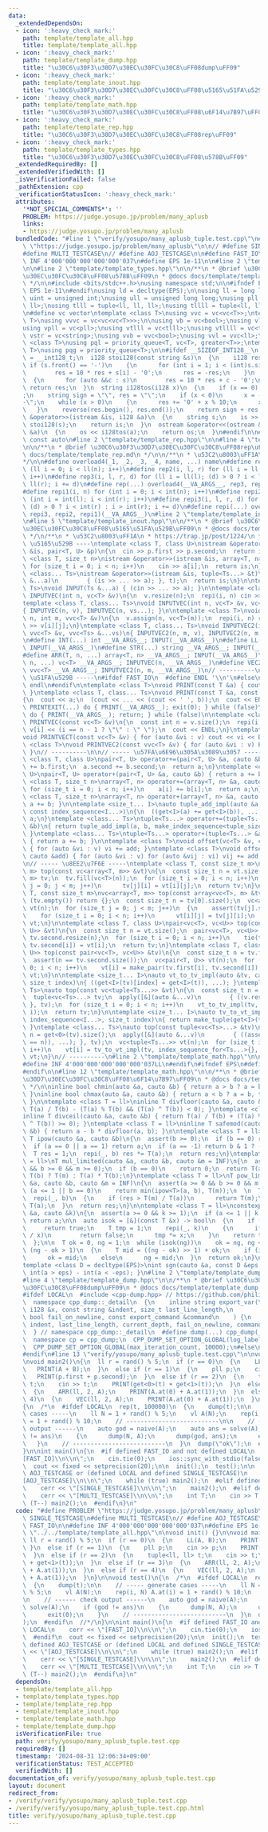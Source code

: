 ```yaml
---
data:
  _extendedDependsOn:
  - icon: ':heavy_check_mark:'
    path: template/template_all.hpp
    title: template/template_all.hpp
  - icon: ':heavy_check_mark:'
    path: template/template_dump.hpp
    title: "\u30C6\u30F3\u30D7\u30EC\u30FC\u30C8\uFF08dump\uFF09"
  - icon: ':heavy_check_mark:'
    path: template/template_inout.hpp
    title: "\u30C6\u30F3\u30D7\u30EC\u30FC\u30C8\uFF08\u5165\u51FA\u529B\uFF09"
  - icon: ':heavy_check_mark:'
    path: template/template_math.hpp
    title: "\u30C6\u30F3\u30D7\u30EC\u30FC\u30C8\uFF08\u6F14\u7B97\uFF09"
  - icon: ':heavy_check_mark:'
    path: template/template_rep.hpp
    title: "\u30C6\u30F3\u30D7\u30EC\u30FC\u30C8\uFF08rep\uFF09"
  - icon: ':heavy_check_mark:'
    path: template/template_types.hpp
    title: "\u30C6\u30F3\u30D7\u30EC\u30FC\u30C8\uFF08\u578B\uFF09"
  _extendedRequiredBy: []
  _extendedVerifiedWith: []
  _isVerificationFailed: false
  _pathExtension: cpp
  _verificationStatusIcon: ':heavy_check_mark:'
  attributes:
    '*NOT_SPECIAL_COMMENTS*': ''
    PROBLEM: https://judge.yosupo.jp/problem/many_aplusb
    links:
    - https://judge.yosupo.jp/problem/many_aplusb
  bundledCode: "#line 1 \"verify/yosupo/many_aplusb_tuple.test.cpp\"\n#define PROBLEM\
    \ \"https://judge.yosupo.jp/problem/many_aplusb\"\n\n// #define SINGLE_TESTCASE\n\
    #define MULTI_TESTCASE\n// #define AOJ_TESTCASE\n\n#define FAST_IO\n\n#define\
    \ INF 4'000'000'000'000'000'037\n#define EPS 1e-11\n\n#line 2 \"template/template_all.hpp\"\
    \n\n#line 2 \"template/template_types.hpp\"\n\n/**\n * @brief \u30C6\u30F3\u30D7\
    \u30EC\u30FC\u30C8\uFF08\u578B\uFF09\n * @docs docs/template/template_types.md\n\
    \ */\n\n#include <bits/stdc++.h>\nusing namespace std;\n\n#ifndef EPS\n#define\
    \ EPS 1e-11\n#endif\nusing ld = decltype(EPS);\n\nusing ll = long long;\nusing\
    \ uint = unsigned int;\nusing ull = unsigned long long;\nusing pll = pair<ll,\
    \ ll>;\nusing tlll = tuple<ll, ll, ll>;\nusing tllll = tuple<ll, ll, ll, ll>;\n\
    \n#define vc vector\ntemplate <class T>\nusing vvc = vc<vc<T>>;\ntemplate <class\
    \ T>\nusing vvvc = vc<vc<vc<T>>>;\n\nusing vb = vc<bool>;\nusing vl = vc<ll>;\n\
    using vpll = vc<pll>;\nusing vtlll = vc<tlll>;\nusing vtllll = vc<tllll>;\nusing\
    \ vstr = vc<string>;\nusing vvb = vvc<bool>;\nusing vvl = vvc<ll>;\n\ntemplate\
    \ <class T>\nusing pql = priority_queue<T, vc<T>, greater<T>>;\ntemplate <class\
    \ T>\nusing pqg = priority_queue<T>;\n\n#ifdef __SIZEOF_INT128__\n  using i128\
    \ = __int128_t;\n  i128 stoi128(const string &s)\n  {\n    i128 res = 0;\n   \
    \ if (s.front() == '-')\n    {\n      for (int i = 1; i < (int)s.size(); i++)\n\
    \        res = 10 * res + s[i] - '0';\n      res = -res;\n    }\n    else\n  \
    \  {\n      for (auto &&c : s)\n        res = 10 * res + c - '0';\n    }\n   \
    \ return res;\n  }\n  string i128tos(i128 x)\n  {\n    if (x == 0) return \"0\"\
    ;\n    string sign = \"\", res = \"\";\n    if (x < 0)\n      x = -x, sign = \"\
    -\";\n    while (x > 0)\n    {\n      res += '0' + x % 10;\n      x /= 10;\n \
    \   }\n    reverse(res.begin(), res.end());\n    return sign + res;\n  }\n  istream\
    \ &operator>>(istream &is, i128 &a)\n  {\n    string s;\n    is >> s;\n    a =\
    \ stoi128(s);\n    return is;\n  }\n  ostream &operator<<(ostream &os, const i128\
    \ &a)\n  {\n    os << i128tos(a);\n    return os;\n  }\n#endif\n\n#define cauto\
    \ const auto\n#line 2 \"template/template_rep.hpp\"\n\n#line 4 \"template/template_rep.hpp\"\
    \n\n/**\n * @brief \u30C6\u30F3\u30D7\u30EC\u30FC\u30C8\uFF08rep\uFF09\n * @docs\
    \ docs/template/template_rep.md\n */\n\n/**\n * \u53C2\u8003\uFF1A\n * https://trap.jp/post/1224/\n\
    */\n\n#define overload4(_1, _2, _3, _4, name, ...) name\n#define rep1(i, n) for\
    \ (ll i = 0; i < ll(n); i++)\n#define rep2(i, l, r) for (ll i = ll(l); i < ll(r);\
    \ i++)\n#define rep3(i, l, r, d) for (ll i = ll(l); (d) > 0 ? i < ll(r) : i >\
    \ ll(r); i += d)\n#define rep(...) overload4(__VA_ARGS__, rep3, rep2, rep1)(__VA_ARGS__)\n\
    #define repi1(i, n) for (int i = 0; i < int(n); i++)\n#define repi2(i, l, r) for\
    \ (int i = int(l); i < int(r); i++)\n#define repi3(i, l, r, d) for (int i = int(l);\
    \ (d) > 0 ? i < int(r) : i > int(r); i += d)\n#define repi(...) overload4(__VA_ARGS__,\
    \ repi3, repi2, repi1)(__VA_ARGS__)\n#line 2 \"template/template_inout.hpp\"\n\
    \n#line 5 \"template/template_inout.hpp\"\n\n/**\n * @brief \u30C6\u30F3\u30D7\
    \u30EC\u30FC\u30C8\uFF08\u5165\u51FA\u529B\uFF09\n * @docs docs/template/template_inout.md\n\
    \ */\n/**\n * \u53C2\u8003\uFF1A\n * https://trap.jp/post/1224/\n */\n\n// ----\
    \ \u5165\u529B ----\ntemplate <class T, class U>\nistream &operator>>(istream\
    \ &is, pair<T, U> &p)\n{\n  cin >> p.first >> p.second;\n  return is;\n}\ntemplate\
    \ <class T, size_t n>\nistream &operator>>(istream &is, array<T, n> &a)\n{\n \
    \ for (size_t i = 0; i < n; i++)\n    cin >> a[i];\n  return is;\n}\ntemplate\
    \ <class... Ts>\nistream &operator>>(istream &is, tuple<Ts...> &t)\n{\n  apply([&](auto\
    \ &...a)\n        { (is >> ... >> a); }, t);\n  return is;\n}\n\ntemplate <class...\
    \ Ts>\nvoid INPUT(Ts &...a) { (cin >> ... >> a); }\n\ntemplate <class T>\nvoid\
    \ INPUTVEC(int n, vc<T> &v)\n{\n  v.resize(n);\n  repi(i, n) cin >> v[i];\n}\n\
    template <class T, class... Ts>\nvoid INPUTVEC(int n, vc<T> &v, vc<Ts> &...vs)\n\
    { INPUTVEC(n, v), INPUTVEC(n, vs...); }\n\ntemplate <class T>\nvoid INPUTVEC2(int\
    \ n, int m, vvc<T> &v)\n{\n  v.assign(n, vc<T>(m));\n  repi(i, n) repi(j, m) cin\
    \ >> v[i][j];\n}\ntemplate <class T, class... Ts>\nvoid INPUTVEC2(int n, int m,\
    \ vvc<T> &v, vvc<Ts> &...vs)\n{ INPUTVEC2(n, m, v), INPUTVEC2(n, m, vs...); }\n\
    \n#define INT(...) int __VA_ARGS__; INPUT(__VA_ARGS__)\n#define LL(...) ll __VA_ARGS__;\
    \ INPUT(__VA_ARGS__)\n#define STR(...) string __VA_ARGS__; INPUT(__VA_ARGS__)\n\
    #define ARR(T, n, ...) array<T, n> __VA_ARGS__; INPUT(__VA_ARGS__)\n#define VEC(T,\
    \ n, ...) vc<T> __VA_ARGS__; INPUTVEC(n, __VA_ARGS__)\n#define VEC2(T, n, m, ...)\
    \ vvc<T> __VA_ARGS__; INPUTVEC2(n, m, __VA_ARGS__)\n// ----------\n\n// -----\
    \ \u51FA\u529B -----\n#ifdef FAST_IO\n  #define ENDL '\\n'\n#else\n  #define ENDL\
    \ endl\n#endif\n\ntemplate <class T>\nvoid PRINT(const T &a) { cout << a << ENDL;\
    \ }\ntemplate <class T, class... Ts>\nvoid PRINT(const T &a, const Ts &...b)\n\
    {\n  cout << a;\n  (cout << ... << (cout << ' ', b));\n  cout << ENDL;\n}\n#define\
    \ PRINTEXIT(...) do { PRINT(__VA_ARGS__); exit(0); } while (false)\n#define PRINTRETURN(...)\
    \ do { PRINT(__VA_ARGS__); return; } while (false)\n\ntemplate <class T>\nvoid\
    \ PRINTVEC(const vc<T> &v)\n{\n  const int n = v.size();\n  repi(i, n) cout <<\
    \ v[i] << (i == n - 1 ? \"\" : \" \");\n  cout << ENDL;\n}\ntemplate <class T>\n\
    void PRINTVECT(const vc<T> &v) { for (auto &vi : v) cout << vi << ENDL; }\ntemplate\
    \ <class T>\nvoid PRINTVEC2(const vvc<T> &v) { for (auto &vi : v) PRINTVEC(vi);\
    \ }\n// ----------\n\n// ----- \u57FA\u6E96\u305A\u3089\u3057 -----\ntemplate\
    \ <class T, class U>\npair<T, U> operator+=(pair<T, U> &a, cauto &b)\n{\n  a.first\
    \ += b.first;\n  a.second += b.second;\n  return a;\n}\ntemplate <class T, class\
    \ U>\npair<T, U> operator+(pair<T, U> &a, cauto &b) { return a += b; }\n\ntemplate\
    \ <class T, size_t n>\narray<T, n> operator+=(array<T, n> &a, cauto &b)\n{\n \
    \ for (size_t i = 0; i < n; i++)\n    a[i] += b[i];\n  return a;\n}\ntemplate\
    \ <class T, size_t n>\narray<T, n> operator+(array<T, n> &a, cauto &b) { return\
    \ a += b; }\n\ntemplate <size_t... I>\nauto tuple_add_impl(auto &a, cauto &b,\
    \ const index_sequence<I...>)\n{\n  ((get<I>(a) += get<I>(b)), ...);\n  return\
    \ a;\n}\ntemplate <class... Ts>\ntuple<Ts...> operator+=(tuple<Ts...> &a, cauto\
    \ &b)\n{ return tuple_add_impl(a, b, make_index_sequence<tuple_size_v<tuple<Ts...>>>{});\
    \ }\ntemplate <class... Ts>\ntuple<Ts...> operator+(tuple<Ts...> &a, cauto &b)\
    \ { return a += b; }\n\ntemplate <class T>\nvoid offset(vc<T> &v, cauto &add)\
    \ { for (auto &vi : v) vi += add; }\ntemplate <class T>\nvoid offset(vvc<T> &v,\
    \ cauto &add) { for (auto &vi : v) for (auto &vij : vi) vij += add; }\n// ----------\n\
    \n// ----- \u8EE2\u7F6E -----\ntemplate <class T, const size_t m>\narray<vc<T>,\
    \ m> top(const vc<array<T, m>> &vt)\n{\n  const size_t n = vt.size();\n  array<vc<T>,\
    \ m> tv;\n  tv.fill(vc<T>(n));\n  for (size_t i = 0; i < n; i++)\n    for (size_t\
    \ j = 0; j < m; j++)\n      tv[j][i] = vt[i][j];\n  return tv;\n}\ntemplate <class\
    \ T, const size_t m>\nvc<array<T, m>> top(const array<vc<T>, m> &tv)\n{\n  if\
    \ (tv.empty()) return {};\n  const size_t n = tv[0].size();\n  vc<array<T, m>>\
    \ vt(n);\n  for (size_t j = 0; j < m; j++)\n  {\n    assert(tv[j].size() == n);\n\
    \    for (size_t i = 0; i < n; i++)\n      vt[i][j] = tv[j][i];\n  }\n  return\
    \ vt;\n}\n\ntemplate <class T, class U>\npair<vc<T>, vc<U>> top(const vc<pair<T,\
    \ U>> &vt)\n{\n  const size_t n = vt.size();\n  pair<vc<T>, vc<U>> tv;\n  tv.first.resize(n),\
    \ tv.second.resize(n);\n  for (size_t i = 0; i < n; i++)\n    tie(tv.first[i],\
    \ tv.second[i]) = vt[i];\n  return tv;\n}\ntemplate <class T, class U>\nvc<pair<T,\
    \ U>> top(const pair<vc<T>, vc<U>> &tv)\n{\n  const size_t n = tv.first.size();\n\
    \  assert(n == tv.second.size());\n  vc<pair<T, U>> vt(n);\n  for (size_t i =\
    \ 0; i < n; i++)\n    vt[i] = make_pair(tv.first[i], tv.second[i]);\n  return\
    \ vt;\n}\n\ntemplate <size_t... I>\nauto vt_to_tv_impl(auto &tv, cauto &t, index_sequence<I...>,\
    \ size_t index)\n{ ((get<I>(tv)[index] = get<I>(t)), ...); }\ntemplate <class...\
    \ Ts>\nauto top(const vc<tuple<Ts...>> &vt)\n{\n  const size_t n = vt.size();\n\
    \  tuple<vc<Ts>...> tv;\n  apply([&](auto &...v)\n        { ((v.resize(n)), ...);\
    \ }, tv);\n  for (size_t i = 0; i < n; i++)\n    vt_to_tv_impl(tv, vt[i], make_index_sequence<tuple_size_v<decltype(tv)>>{},\
    \ i);\n  return tv;\n}\n\ntemplate <size_t... I>\nauto tv_to_vt_impl(cauto &tv,\
    \ index_sequence<I...>, size_t index)\n{ return make_tuple(get<I>(tv)[index]...);\
    \ }\ntemplate <class... Ts>\nauto top(const tuple<vc<Ts>...> &tv)\n{\n  size_t\
    \ n = get<0>(tv).size();\n  apply([&](auto &...v)\n        { ((assert(v.size()\
    \ == n)), ...); }, tv);\n  vc<tuple<Ts...>> vt(n);\n  for (size_t i = 0; i < n;\
    \ i++)\n    vt[i] = tv_to_vt_impl(tv, index_sequence_for<Ts...>{}, i);\n  return\
    \ vt;\n}\n// ----------\n#line 2 \"template/template_math.hpp\"\n\n#ifndef INF\n\
    #define INF 4'000'000'000'000'000'037LL\n#endif\n#ifndef EPS\n#define EPS 1e-11\n\
    #endif\n\n#line 12 \"template/template_math.hpp\"\n\n/**\n * @brief \u30C6\u30F3\
    \u30D7\u30EC\u30FC\u30C8\uFF08\u6F14\u7B97\uFF09\n * @docs docs/template/template_math.md\n\
    \ */\n\ninline bool chmin(auto &a, cauto &b) { return a > b ? a = b, true : false;\
    \ }\ninline bool chmax(auto &a, cauto &b) { return a < b ? a = b, true : false;\
    \ }\n\ntemplate <class T = ll>\ninline T divfloor(cauto &a, cauto &b) { return\
    \ T(a) / T(b) - (T(a) % T(b) && (T(a) ^ T(b)) < 0); }\ntemplate <class T = ll>\n\
    inline T divceil(cauto &a, cauto &b) { return T(a) / T(b) + (T(a) % T(b) && (T(a)\
    \ ^ T(b)) >= 0); }\ntemplate <class T = ll>\ninline T safemod(cauto &a, cauto\
    \ &b) { return a - b * divfloor(a, b); }\n\ntemplate <class T = ll>\nconstexpr\
    \ T ipow(cauto &a, cauto &b)\n{\n  assert(b >= 0);\n  if (b == 0) return 1;\n\
    \  if (a == 0 || a == 1) return a;\n  if (a == -1) return b & 1 ? -1 : 1;\n\n\
    \  T res = 1;\n  repi(_, b) res *= T(a);\n  return res;\n}\ntemplate <class T\
    \ = ll>\nT mul_limited(cauto &a, cauto &b, cauto &m = INF)\n{\n  assert(a >= 0\
    \ && b >= 0 && m >= 0);\n  if (b == 0)\n    return 0;\n  return T(a) > T(m) /\
    \ T(b) ? T(m) : T(a) * T(b);\n}\ntemplate <class T = ll>\nT pow_limited(cauto\
    \ &a, cauto &b, cauto &m = INF)\n{\n  assert(a >= 0 && b >= 0 && m >= 0);\n  if\
    \ (a <= 1 || b == 0)\n    return min(ipow<T>(a, b), T(m));\n  \n  T res = 1;\n\
    \  repi(_, b)\n  {\n    if (res > T(m) / T(a))\n      return T(m);\n    res *=\
    \ T(a);\n  }\n  return res;\n}\n\ntemplate <class T = ll>\nconstexpr T iroot(cauto\
    \ &a, cauto &k)\n{\n  assert(a >= 0 && k >= 1);\n  if (a <= 1 || k == 1)\n   \
    \ return a;\n\n  auto isok = [&](const T &x) -> bool\n  {\n    if (x == 0)\n \
    \     return true;\n    T tmp = 1;\n    repi(_, k)\n    {\n      if (tmp > T(a)\
    \ / x)\n        return false;\n      tmp *= x;\n    }\n    return tmp <= T(a);\n\
    \  };\n\n  T ok = 0, ng = 1;\n  while (isok(ng))\n    ok = ng, ng <<= 1;\n  while\
    \ (ng - ok > 1)\n  {\n    T mid = ((ng - ok) >> 1) + ok;\n    if (isok(mid))\n\
    \      ok = mid;\n    else\n      ng = mid;\n  }\n  return ok;\n}\n\n// https://misawa.github.io/others/avoid_errors/techniques_to_avoid_errors.html\n\
    template <class D = decltype(EPS)>\nint sgn(cauto &a, const D &eps = EPS) { return\
    \ int(a > eps) - int(a < -eps); }\n#line 2 \"template/template_dump.hpp\"\n\n\
    #line 4 \"template/template_dump.hpp\"\n\n/**\n * @brief \u30C6\u30F3\u30D7\u30EC\
    \u30FC\u30C8\uFF08dump\uFF09\n * @docs docs/template/template_dump.md\n */\n\n\
    #ifdef LOCAL\n  #include <cpp-dump.hpp> // https://github.com/philip82148/cpp-dump\n\
    \  namespace cpp_dump::_detail\n  {\n    inline string export_var(\n        const\
    \ i128 &x, const string &indent, size_t last_line_length,\n        size_t current_depth,\
    \ bool fail_on_newline, const export_command &command\n    ) {\n      return export_var(i128tos(x),\
    \ indent, last_line_length, current_depth, fail_on_newline, command);\n    }\n\
    \  } // namespace cpp_dump::_detail\n  #define dump(...) cpp_dump(__VA_ARGS__)\n\
    \  namespace cp = cpp_dump;\n  CPP_DUMP_SET_OPTION_GLOBAL(log_label_func, cp::log_label::line());\n\
    \  CPP_DUMP_SET_OPTION_GLOBAL(max_iteration_count, 10000);\n#else\n  #define dump(...)\n\
    #endif\n#line 13 \"verify/yosupo/many_aplusb_tuple.test.cpp\"\n\nvoid init() {}\n\
    \nvoid main2()\n{\n  ll r = rand() % 5;\n  if (r == 0)\n  {\n    LL(A, B);\n \
    \   PRINT(A + B);\n  }\n  else if (r == 1)\n  {\n    pll p;\n    cin >> p;\n \
    \   PRINT(p.first + p.second);\n  }\n  else if (r == 2)\n  {\n    tuple<ll, ll>\
    \ t;\n    cin >> t;\n    PRINT(get<0>(t) + get<1>(t));\n  }\n  else if (r == 3)\n\
    \  {\n    ARR(ll, 2, A);\n    PRINT(A.at(0) + A.at(1));\n  }\n  else if (r ==\
    \ 4)\n  {\n    VEC(ll, 2, A);\n    PRINT(A.at(0) + A.at(1));\n  }\n}\n\nvoid test()\n\
    {\n  /*\n  #ifdef LOCAL\n  rep(t, 100000)\n  {\n    dump(t);\n\n    // ----- generate\
    \ cases -----\n    ll N = 1 + rand() % 5;\n    vl A(N);\n    rep(i, N) A.at(i)\
    \ = 1 + rand() % 10;\n    // --------------------------\n\n    // ------ check\
    \ output ------\n    auto god = naive(A);\n    auto ans = solve(A);\n    if (god\
    \ != ans)\n    {\n      dump(N, A);\n      dump(god, ans);\n      exit(0);\n \
    \   }\n    // --------------------------\n  }\n  dump(\"ok\");\n  #endif\n  //*/\n\
    }\n\nint main()\n{\n  #if defined FAST_IO and not defined LOCAL\n    cerr << \"\
    [FAST_IO]\\n\\n\";\n    cin.tie(0);\n    ios::sync_with_stdio(false);\n  #endif\n\
    \  cout << fixed << setprecision(20);\n\n  init();\n  test();\n\n  #if defined\
    \ AOJ_TESTCASE or (defined LOCAL and defined SINGLE_TESTCASE)\n    cerr << \"\
    [AOJ_TESTCASE]\\n\\n\";\n    while (true) main2();\n  #elif defined SINGLE_TESTCASE\n\
    \    cerr << \"[SINGLE_TESTCASE]\\n\\n\";\n    main2();\n  #elif defined MULTI_TESTCASE\n\
    \    cerr << \"[MULTI_TESTCASE]\\n\\n\";\n    int T;\n    cin >> T;\n    while\
    \ (T--) main2();\n  #endif\n}\n"
  code: "#define PROBLEM \"https://judge.yosupo.jp/problem/many_aplusb\"\n\n// #define\
    \ SINGLE_TESTCASE\n#define MULTI_TESTCASE\n// #define AOJ_TESTCASE\n\n#define\
    \ FAST_IO\n\n#define INF 4'000'000'000'000'000'037\n#define EPS 1e-11\n\n#include\
    \ \"../../template/template_all.hpp\"\n\nvoid init() {}\n\nvoid main2()\n{\n \
    \ ll r = rand() % 5;\n  if (r == 0)\n  {\n    LL(A, B);\n    PRINT(A + B);\n \
    \ }\n  else if (r == 1)\n  {\n    pll p;\n    cin >> p;\n    PRINT(p.first + p.second);\n\
    \  }\n  else if (r == 2)\n  {\n    tuple<ll, ll> t;\n    cin >> t;\n    PRINT(get<0>(t)\
    \ + get<1>(t));\n  }\n  else if (r == 3)\n  {\n    ARR(ll, 2, A);\n    PRINT(A.at(0)\
    \ + A.at(1));\n  }\n  else if (r == 4)\n  {\n    VEC(ll, 2, A);\n    PRINT(A.at(0)\
    \ + A.at(1));\n  }\n}\n\nvoid test()\n{\n  /*\n  #ifdef LOCAL\n  rep(t, 100000)\n\
    \  {\n    dump(t);\n\n    // ----- generate cases -----\n    ll N = 1 + rand()\
    \ % 5;\n    vl A(N);\n    rep(i, N) A.at(i) = 1 + rand() % 10;\n    // --------------------------\n\
    \n    // ------ check output ------\n    auto god = naive(A);\n    auto ans =\
    \ solve(A);\n    if (god != ans)\n    {\n      dump(N, A);\n      dump(god, ans);\n\
    \      exit(0);\n    }\n    // --------------------------\n  }\n  dump(\"ok\"\
    );\n  #endif\n  //*/\n}\n\nint main()\n{\n  #if defined FAST_IO and not defined\
    \ LOCAL\n    cerr << \"[FAST_IO]\\n\\n\";\n    cin.tie(0);\n    ios::sync_with_stdio(false);\n\
    \  #endif\n  cout << fixed << setprecision(20);\n\n  init();\n  test();\n\n  #if\
    \ defined AOJ_TESTCASE or (defined LOCAL and defined SINGLE_TESTCASE)\n    cerr\
    \ << \"[AOJ_TESTCASE]\\n\\n\";\n    while (true) main2();\n  #elif defined SINGLE_TESTCASE\n\
    \    cerr << \"[SINGLE_TESTCASE]\\n\\n\";\n    main2();\n  #elif defined MULTI_TESTCASE\n\
    \    cerr << \"[MULTI_TESTCASE]\\n\\n\";\n    int T;\n    cin >> T;\n    while\
    \ (T--) main2();\n  #endif\n}\n"
  dependsOn:
  - template/template_all.hpp
  - template/template_types.hpp
  - template/template_rep.hpp
  - template/template_inout.hpp
  - template/template_math.hpp
  - template/template_dump.hpp
  isVerificationFile: true
  path: verify/yosupo/many_aplusb_tuple.test.cpp
  requiredBy: []
  timestamp: '2024-08-31 12:06:34+09:00'
  verificationStatus: TEST_ACCEPTED
  verifiedWith: []
documentation_of: verify/yosupo/many_aplusb_tuple.test.cpp
layout: document
redirect_from:
- /verify/verify/yosupo/many_aplusb_tuple.test.cpp
- /verify/verify/yosupo/many_aplusb_tuple.test.cpp.html
title: verify/yosupo/many_aplusb_tuple.test.cpp
---
```

